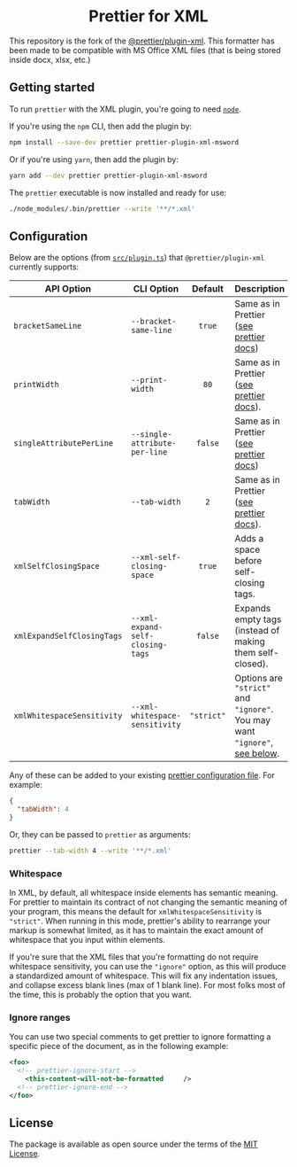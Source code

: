<h1 align="center">Prettier for XML</h1>

This repository is the fork of the [@prettier/plugin-xml](https://github.com/prettier/plugin-xml).
This formatter has been made to be compatible with MS Office XML files (that is being stored inside docx, xlsx, etc.)

## Getting started

To run `prettier` with the XML plugin, you're going to need [`node`](https://nodejs.org/en/download/).

If you're using the `npm` CLI, then add the plugin by:

```bash
npm install --save-dev prettier prettier-plugin-xml-msword
```

Or if you're using `yarn`, then add the plugin by:

```bash
yarn add --dev prettier prettier-plugin-xml-msword
```

The `prettier` executable is now installed and ready for use:

```bash
./node_modules/.bin/prettier --write '**/*.xml'
```

## Configuration

Below are the options (from [`src/plugin.ts`](src/plugin.ts)) that `@prettier/plugin-xml` currently supports:

| API Option                 | CLI Option                       |  Default   | Description                                                                                                   |
| -------------------------- | -------------------------------- | :--------: | ------------------------------------------------------------------------------------------------------------- |
| `bracketSameLine`          | `--bracket-same-line`            |   `true`   | Same as in Prettier ([see prettier docs](https://prettier.io/docs/en/options.html#bracket-same-line))         |
| `printWidth`               | `--print-width`                  |    `80`    | Same as in Prettier ([see prettier docs](https://prettier.io/docs/en/options.html#print-width)).              |
| `singleAttributePerLine`   | `--single-attribute-per-line`    |  `false`   | Same as in Prettier ([see prettier docs](https://prettier.io/docs/en/options.html#single-attribute-per-line)) |
| `tabWidth`                 | `--tab-width`                    |    `2`     | Same as in Prettier ([see prettier docs](https://prettier.io/docs/en/options.html#tab-width)).                |
| `xmlSelfClosingSpace`      | `--xml-self-closing-space`       |   `true`   | Adds a space before self-closing tags.                                                                        |
| `xmlExpandSelfClosingTags` | `--xml-expand-self-closing-tags` |  `false`   | Expands empty tags (instead of making them self-closed).                                                      |
| `xmlWhitespaceSensitivity` | `--xml-whitespace-sensitivity`   | `"strict"` | Options are `"strict"` and `"ignore"`. You may want `"ignore"`, [see below](#whitespace).                     |

Any of these can be added to your existing [prettier configuration
file](https://prettier.io/docs/en/configuration.html). For example:

```json
{
  "tabWidth": 4
}
```

Or, they can be passed to `prettier` as arguments:

```bash
prettier --tab-width 4 --write '**/*.xml'
```

### Whitespace

In XML, by default, all whitespace inside elements has semantic meaning. For prettier to maintain its contract of not changing the semantic meaning of your program, this means the default for `xmlWhitespaceSensitivity` is `"strict"`. When running in this mode, prettier's ability to rearrange your markup is somewhat limited, as it has to maintain the exact amount of whitespace that you input within elements.

If you're sure that the XML files that you're formatting do not require whitespace sensitivity, you can use the `"ignore"` option, as this will produce a standardized amount of whitespace. This will fix any indentation issues, and collapse excess blank lines (max of 1 blank line). For most folks most of the time, this is probably the option that you want.

### Ignore ranges

You can use two special comments to get prettier to ignore formatting a specific piece of the document, as in the following example:

```xml
<foo>
  <!-- prettier-ignore-start -->
    <this-content-will-not-be-formatted     />
  <!-- prettier-ignore-end -->
</foo>
```

## License

The package is available as open source under the terms of the [MIT License](https://opensource.org/licenses/MIT).
